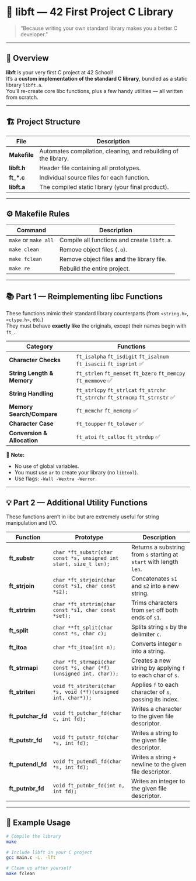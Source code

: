# 🧩 libft — 42 First Project C Library 

> “Because writing your own standard library makes you a better C developer.”  

---

## 🚀 Overview

**libft** is your very first C project at 42 School!  
It’s a **custom implementation of the standard C library**, bundled as a static library `libft.a`.  
You’ll re-create core libc functions, plus a few handy utilities — all written from scratch.

---

## 🏗️ Project Structure

| File | Description |
|------|--------------|
| **Makefile** | Automates compilation, cleaning, and rebuilding of the library. |
| **libft.h** | Header file containing all prototypes. |
| **ft_*.c** | Individual source files for each function. |
| **libft.a** | The compiled static library (your final product). |

---

## ⚙️ Makefile Rules

| Command | Description |
|----------|-------------|
| `make` or `make all` | Compile all functions and create `libft.a`. |
| `make clean` | Remove object files (`.o`). |
| `make fclean` | Remove object files **and** the library file. |
| `make re` | Rebuild the entire project. |

---

## 📚 Part 1 — Reimplementing libc Functions

These functions mimic their standard library counterparts (from `<string.h>`, `<ctype.h>`, etc.)  
They must behave **exactly like** the originals, except their names begin with `ft_`.

| Category | Functions |
|-----------|------------|
| **Character Checks** | `ft_isalpha` `ft_isdigit` `ft_isalnum` `ft_isascii` `ft_isprint`  ✅ |
| **String Length & Memory** | `ft_strlen` `ft_memset` `ft_bzero` `ft_memcpy` `ft_memmove`  ✅ |
| **String Handling** | `ft_strlcpy` `ft_strlcat` `ft_strchr` `ft_strrchr` `ft_strncmp` `ft_strnstr`  ✅ |
| **Memory Search/Compare** | `ft_memchr` `ft_memcmp`  ✅ |
| **Character Case** | `ft_toupper` `ft_tolower`  ✅ |
| **Conversion & Allocation** | `ft_atoi` `ft_calloc` `ft_strdup`  ✅ |

🧠 **Note:**  
- No use of global variables.  
- You must use `ar` to create your library (no `libtool`).  
- Use flags: `-Wall -Wextra -Werror`.

---

## 💡 Part 2 — Additional Utility Functions

These functions aren’t in libc but are extremely useful for string manipulation and I/O.

| Function | Prototype | Description |
|-----------|------------|-------------|
| **ft_substr** | `char *ft_substr(char const *s, unsigned int start, size_t len);` | Returns a substring from `s` starting at `start` with length `len`. |
| **ft_strjoin** | `char *ft_strjoin(char const *s1, char const *s2);` | Concatenates `s1` and `s2` into a new string. |
| **ft_strtrim** | `char *ft_strtrim(char const *s1, char const *set);` | Trims characters from `set` off both ends of `s1`. |
| **ft_split** | `char **ft_split(char const *s, char c);` | Splits string `s` by the delimiter `c`. |
| **ft_itoa** | `char *ft_itoa(int n);` | Converts integer `n` into a string. |
| **ft_strmapi** | `char *ft_strmapi(char const *s, char (*f)(unsigned int, char));` | Creates a new string by applying `f` to each char of `s`. |
| **ft_striteri** | `void ft_striteri(char *s, void (*f)(unsigned int, char*));` | Applies `f` to each character of `s`, passing its index. |
| **ft_putchar_fd** | `void ft_putchar_fd(char c, int fd);` | Writes a character to the given file descriptor. |
| **ft_putstr_fd** | `void ft_putstr_fd(char *s, int fd);` | Writes a string to the given file descriptor. |
| **ft_putendl_fd** | `void ft_putendl_fd(char *s, int fd);` | Writes a string + newline to the given file descriptor. |
| **ft_putnbr_fd** | `void ft_putnbr_fd(int n, int fd);` | Writes an integer to the given file descriptor. |

---

## 🧰 Example Usage

```bash
# Compile the library
make

# Include libft in your C project
gcc main.c -L. -lft

# Clean up after yourself
make fclean
